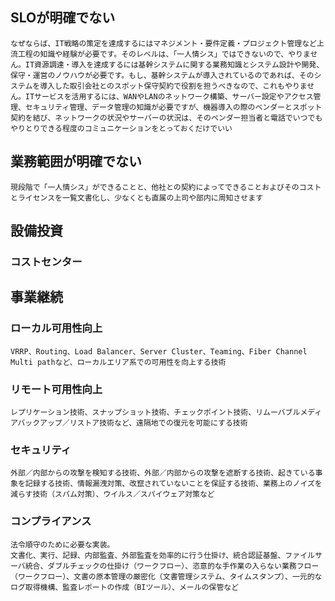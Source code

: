 ## SLOが明確でない
    なぜならば、IT戦略の策定を達成するにはマネジメント・要件定義・プロジェクト管理など上流工程の知識や経験が必要です。そのレベルは、「一人情シス」ではできないので、やりません。IT資源調達・導入を達成するには基幹システムに関する業務知識とシステム設計や開発、保守・運営のノウハウが必要です。もし、基幹システムが導入されているのであれば、そのシステムを導入した取引会社とのスポット保守契約で役割を担うべきなので、これもやりません。ITサービスを活用するには、WANやLANのネットワーク構築、サーバー設定やアクセス管理、セキュリティ管理、データ管理の知識が必要ですが、機器導入の際のベンダーとスポット契約を結び、ネットワークの状況やサーバーの状況は、そのベンダー担当者と電話でいつでもやりとりできる程度のコミュニケーションをとっておくだけでいい
## 業務範囲が明確でない
    現段階で「一人情シス」ができることと、他社との契約によってできることおよびそのコストとライセンスを一覧文書化し、少なくとも直属の上司や部内に周知させます

## 設備投資
### コストセンター

## 事業継続
### ローカル可用性向上
    VRRP、Routing、Load Balancer、Server Cluster、Teaming、Fiber Channel Multi pathなど、ローカルエリア系での可用性を向上する技術
### リモート可用性向上
    レプリケーション技術、スナップショット技術、チェックポイント技術、リムーバブルメディアバックアップ／リストア技術など、遠隔地での復元を可能にする技術
### セキュリティ
    外部／内部からの攻撃を検知する技術、外部／内部からの攻撃を遮断する技術、起きている事象を記録する技術、情報漏洩対策、改竄されていないことを保証する技術、業務上のノイズを減らす技術（スパム対策）、ウイルス／スパイウェア対策など
### コンプライアンス
    法令順守のために必要な実装。
    文書化、実行、記録、内部監査、外部監査を効率的に行う仕掛け、統合認証基盤、ファイルサーバ統合、ダブルチェックの仕掛け（ワークフロー）、恣意的な手作業の入らない業務フロー（ワークフロー）、文書の原本管理の厳密化（文書管理システム、タイムスタンプ）、一元的なログ取得機構、監査レポートの作成（BIツール）、メールの保管など